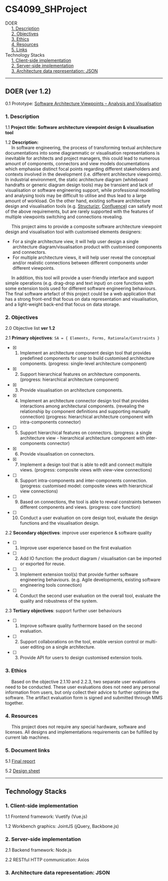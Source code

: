 # CS4099_SHProject

DOER  
&nbsp;&nbsp;&nbsp;&nbsp;&nbsp;[1. Description](#1-description)  
&nbsp;&nbsp;&nbsp;&nbsp;&nbsp;[2. Objectives](#2-objectives)  
&nbsp;&nbsp;&nbsp;&nbsp;&nbsp;[3. Ethics](#3-ethics)  
&nbsp;&nbsp;&nbsp;&nbsp;&nbsp;[4. Resources](#4-resources)  
&nbsp;&nbsp;&nbsp;&nbsp;&nbsp;[5. Links](#5-links)  
Technology Stacks  
&nbsp;&nbsp;&nbsp;&nbsp;&nbsp;[1. Client-side implementation](#1-client-side-implmentation)  
&nbsp;&nbsp;&nbsp;&nbsp;&nbsp;[2. Server-side implementation](#2-server-side-implementation)  
&nbsp;&nbsp;&nbsp;&nbsp;&nbsp;[3. Architecture data representation: JSON](#3-architecture-data-representation-json)  

---

## DOER (ver 1.2)

0.1 Prototype: [Software Architecture Viewpoints – Analysis and Visualisation](https://blogs.cs.st-andrews.ac.uk/studentprojects/2019/02/28/software-architecture-viewpoints-analysis-and-visualisation/)  

### 1. Description

1.1 __Project title: Software architecture viewpoint design & visualisation tool__

1.2 __Description:__  
&nbsp;&nbsp;&nbsp;&nbsp;&nbsp;In software engineering, the process of transforming textual architecture documentations into some diagrammatic or visualisation representations is inevitable for architects and project managers, this could lead to numerous amount of components, connectors and view models documentations which emphasise distinct focal points regarding different stakeholders and contexts involved in the development (i.e. different architecture viewpoints). In industrial environment, the static architecture diagram (whiteboard handrafts or generic diagram design tools) may be transient and lack of visualisation or software engineering support, while professional modelling and analysing tools may be difficult to utilise and thus lead to a large amount of workload. On the other hand, existing software architecture design and visualisation tools (e.g. [Structurizr](http://structurizr.com), [Confluence](https://www.atlassian.com/software/confluence)) can satisfy most of the above requirements, but are rarely supported with the features of multiple viewpoints switching and connections revealing.  

&nbsp;&nbsp;&nbsp;&nbsp;&nbsp;This project aims to provide a composite software architecture viewpoint design and visualisation tool with customised elements designers:  
- For a single architecture view, it will help user design a single architecture diagram/visualisation product with customised components and connectors.  
- For multiple architecture views, it will help user reveal the conceptual and/or realistic connections between different components under different viewpoints.  

&nbsp;&nbsp;&nbsp;&nbsp;&nbsp;In addition, this tool will provide a user-friendly interface and support simple operations (e.g. drag-drop and text input) on core functions with some extension tools used for different software engineering behaviours. The final software artefact of this project could be a web application that has a strong front-end that focus on data representation and visualisation, and a light-weight back-end that focus on data storage.


### 2. Objectives

2.0 Objective list __ver 1.2__

2.1 __Primary objectives__: `SA = { Elements, Forms, Rationale/Constraints }`  
- [x] 1. Implement an architecture component design tool that provides predefined components for user to build customised architecture components. (progress: single-level architecture component)
- [x] 2. Support hierarchical features on architecture components. (progress: hierarchical architecture component)
- [x] 3. Provide visualisation on architecture components.
- [x] 4. Implement an architecture connector design tool that provides interactions among architectural components. (revealing the relationship by component definitions and supporting manually connection) (progress: hierarchical architecture component with intra-components connector)
- [ ] 5. Support hierarchical features on connectors. (progress: a single architecture view - hierarchical architecture component with inter-components connector)
- [x] 6. Provide visualisation on connectors.
- [x] 7. Implement a design tool that is able to edit and connect multiple views. (progress: composite views with view-view connections)
- [ ] 8. Support intra-components and inter-components connection. (progress: customised model: composite views with hierarchical view connections)
- [ ] 9. Based on connections, the tool is able to reveal constraints between different components and views. (progress: core function)
- [ ] 10. Conduct a user evaluation on core design tool, evaluate the design functions and the visualisation design.

2.2 __Secondary objectives__: improve user experience & software quality  
- [ ] 1. Improve user experience based on the first evaluation
- [ ] 2. Add IO function: the product diagram / visualisation can be imported or exported for reuse.
- [ ] 3. Implement extension tool(s) that provide further software engineering behaviours. (e.g. Agile developments, existing software engineering tools connection)
- [ ] 4. Conduct the second user evaluation on the overall tool, evaluate the quality and robustness of the system.

2.3 __Tertiary objectives__: support further user behaviours
- [ ] 1. Improve software quality furthermore based on the second evaluation.
- [ ] 2. Support collaborations on the tool, enable version control or multi-user editing on a single architecture.
- [ ] 3. Provide API for users to design customised extension tools.

### 3. Ethics
&nbsp;&nbsp;&nbsp;&nbsp;&nbsp;Based on the objective 2.1.10 and 2.2.3, two separate user evaluations need to be conducted. These user evaluations does not need any personal information from users, but only collect their advice to further optimise the software. The artifact evaluation form is signed and submitted through MMS together.

### 4. Resources
&nbsp;&nbsp;&nbsp;&nbsp;&nbsp;This project does not require any special hardware, software and licenses. All designs and implementations requirements can be fulfilled by current lab machines.

### 5. Document links

5.1 [Final report](https://docs.google.com/document/d/10sQ_gjIIORgNqmJ4ZFjDqs-XWodzEVgzkOk5H3DjjvM/edit?usp=sharing)

5.2 [Design sheet](https://docs.google.com/spreadsheets/d/17t339HamR7QzjQzV_GF6dRHW-bJkCdzY8Lhw6yHwgZk/edit?usp=sharing)

---

## Technology Stacks

### 1. Client-side implementation

1.1 Frontend framework: Vuetify (Vue.js)

1.2 Workbench graphics: JointJS (jQuery, Backbone.js)

### 2. Server-side implementation

2.1 Backend framework: Node.js

2.2 RESTful HTTP communication: Axios

### 3. Architecture data representation: JSON